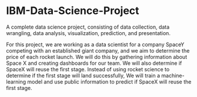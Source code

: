 # IBM-Data-Science-Project
A complete data science project, consisting of data collection, data wrangling, data analysis, visualization, prediction, and presentation.

For this project, we are working as a data scientist for a company SpaceY competing with an established giant company, and we aim to determine the price of each
rocket launch. We will do this by gathering information about Space X and creating dashboards for our team. We will also determine if SpaceX will reuse the first 
stage. Instead of using rocket science to determine if the first stage will land successfully, We will train a machine-learning model and use public information to 
predict if SpaceX will reuse the first stage.


